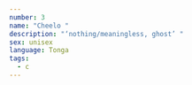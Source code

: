 ```yaml
---
number: 3
name: "Cheelo "
description: "‘nothing/meaningless, ghost’ "
sex: unisex
language: Tonga
tags:
  - c
---
```

